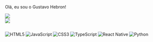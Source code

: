 Olá, eu sou o Gustavo Hebron!

![](https://github-readme-stats.vercel.app/api?username=gustavohebron&theme=dracula&hide_border=true&include_all_commits=false&count_private=true)<br/>
![](https://github-readme-stats.vercel.app/api/top-langs/?username=gustavohebron&theme=dracula&hide_border=true&include_all_commits=false&count_private=true&layout=compact)

##

![HTML5](https://img.shields.io/badge/html5-%23E34F26.svg?style=plastic&logo=html5&logoColor=white) ![JavaScript](https://img.shields.io/badge/javascript-%23323330.svg?style=plastic&logo=javascript&logoColor=%23F7DF1E) ![CSS3](https://img.shields.io/badge/css3-%231572B6.svg?style=plastic&logo=css3&logoColor=white) ![TypeScript](https://img.shields.io/badge/typescript-%23007ACC.svg?style=plastic&logo=typescript&logoColor=white) ![React Native](https://img.shields.io/badge/react_native-%2320232a.svg?style=plastic&logo=react&logoColor=%2361DAFB) ![Python](https://img.shields.io/badge/python-3670A0?style=plastic&logo=python&logoColor=ffdd54)
 
